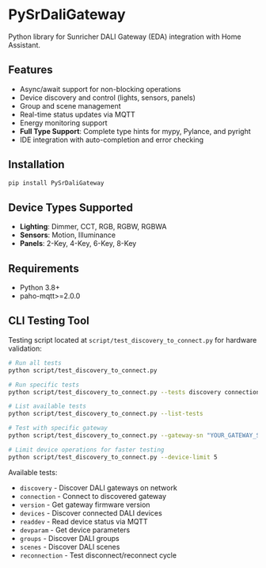 # PySrDaliGateway

Python library for Sunricher DALI Gateway (EDA) integration with Home Assistant.

## Features

- Async/await support for non-blocking operations
- Device discovery and control (lights, sensors, panels)
- Group and scene management
- Real-time status updates via MQTT
- Energy monitoring support
- **Full Type Support**: Complete type hints for mypy, Pylance, and pyright
- IDE integration with auto-completion and error checking

## Installation

```bash
pip install PySrDaliGateway
```

## Device Types Supported

- **Lighting**: Dimmer, CCT, RGB, RGBW, RGBWA
- **Sensors**: Motion, Illuminance  
- **Panels**: 2-Key, 4-Key, 6-Key, 8-Key

## Requirements

- Python 3.8+
- paho-mqtt>=2.0.0

## CLI Testing Tool

Testing script located at `script/test_discovery_to_connect.py` for hardware validation:

```bash
# Run all tests
python script/test_discovery_to_connect.py

# Run specific tests
python script/test_discovery_to_connect.py --tests discovery connection devices

# List available tests
python script/test_discovery_to_connect.py --list-tests

# Test with specific gateway
python script/test_discovery_to_connect.py --gateway-sn "YOUR_GATEWAY_SN"

# Limit device operations for faster testing
python script/test_discovery_to_connect.py --device-limit 5
```

Available tests:
- `discovery` - Discover DALI gateways on network
- `connection` - Connect to discovered gateway
- `version` - Get gateway firmware version
- `devices` - Discover connected DALI devices
- `readdev` - Read device status via MQTT
- `devparam` - Get device parameters
- `groups` - Discover DALI groups
- `scenes` - Discover DALI scenes
- `reconnection` - Test disconnect/reconnect cycle
